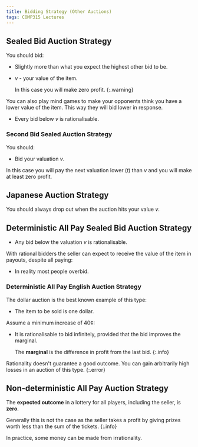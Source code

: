 ```yaml
---
title: Bidding Strategy (Other Auctions)
tags: COMP315 Lectures
---
```

## Sealed Bid Auction Strategy
You should bid:

* Slightly more than what you expect the highest other bid to be.
* $v$ - your value of the item.
	
	In this case you will make zero profit.
	{:.warning}

You can also play mind games to make your opponents think you have a lower value of the item. This way they will bid lower in response.

* Every bid below $v$ is rationalisable.

### Second Bid Sealed Auction Strategy
You should:

* Bid your valuation $v$.

In this case you will pay the next valuation lower ($t$) than $v$ and you will make at least zero profit.

## Japanese Auction Strategy
You should always drop out when the auction hits your value $v$.

## Deterministic All Pay Sealed Bid Auction Strategy

* Any bid below the valuation $v$ is rationalisable.

With rational bidders the seller can expect to receive the value of the item in payouts, despite all paying:

* In reality most people overbid.

### Deterministic All Pay English Auction Strategy
The dollar auction is the best known example of this type:

* The item to be sold is one dollar.

Assume a minimum increase of 40¢:

* It is rationalisable to bid infinitely, provided that the bid improves the marginal.

	The **marginal** is the difference in profit from the last bid.
	{:.info}

Rationality doesn't guarantee a good outcome. You can gain arbitrarily high losses in an auction of this type.
{:.error}

## Non-deterministic All Pay Auction Strategy
The **expected outcome** in a lottery for all players, including the seller, is **zero**.

Generally this is not the case as the seller takes a profit by giving prizes worth less than the sum of the tickets.
{:.info}

In practice, some money can be made from irrationality. 